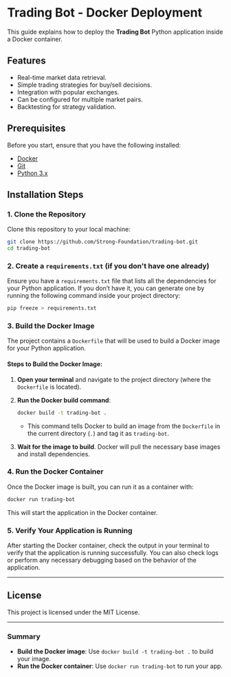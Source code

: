 # Trading Bot - Docker Deployment

This guide explains how to deploy the **Trading Bot** Python application inside a Docker container.

## Features

- Real-time market data retrieval.
- Simple trading strategies for buy/sell decisions.
- Integration with popular exchanges.
- Can be configured for multiple market pairs.
- Backtesting for strategy validation.

## Prerequisites

Before you start, ensure that you have the following installed:

- [Docker](https://www.docker.com/get-started)
- [Git](https://git-scm.com/)
- [Python 3.x](https://www.python.org/downloads/)

## Installation Steps

### 1. Clone the Repository

Clone this repository to your local machine:

```bash
git clone https://github.com/Strong-Foundation/trading-bot.git
cd trading-bot
```

### 2. Create a `requirements.txt` (if you don't have one already)

Ensure you have a `requirements.txt` file that lists all the dependencies for your Python application. If you don’t have it, you can generate one by running the following command inside your project directory:

```bash
pip freeze > requirements.txt
```

### 3. Build the Docker Image

The project contains a `Dockerfile` that will be used to build a Docker image for your Python application.

#### Steps to Build the Docker Image:

1. **Open your terminal** and navigate to the project directory (where the `Dockerfile` is located).
2. **Run the Docker build command**:

   ```bash
   docker build -t trading-bot .
   ```

   - This command tells Docker to build an image from the `Dockerfile` in the current directory (`.`) and tag it as `trading-bot`.

3. **Wait for the image to build**. Docker will pull the necessary base images and install dependencies.

### 4. Run the Docker Container

Once the Docker image is built, you can run it as a container with:

```bash
docker run trading-bot
```

This will start the application in the Docker container.

### 5. Verify Your Application is Running

After starting the Docker container, check the output in your terminal to verify that the application is running successfully. You can also check logs or perform any necessary debugging based on the behavior of the application.

---

## License

This project is licensed under the MIT License.

---

### Summary

- **Build the Docker image**: Use `docker build -t trading-bot .` to build your image.
- **Run the Docker container**: Use `docker run trading-bot` to run your app.